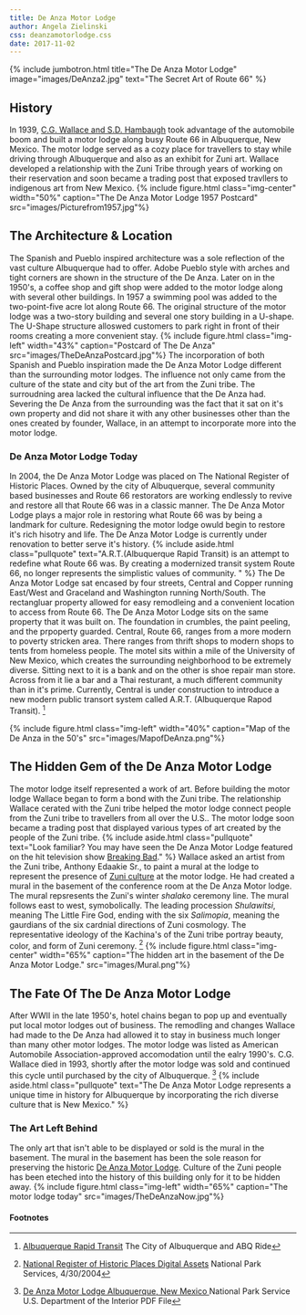 ```yaml
---
title: De Anza Motor Lodge
author: Angela Zielinski
css: deanzamotorlodge.css
date: 2017-11-02
---
```

{% include jumbotron.html
title="The De Anza Motor Lodge"
image="images/DeAnza2.jpg"
text="The Secret Art of Route 66"
%} 
## History 
In 1939, [C.G. Wallace and S.D. Hambaugh](https://www.nps.gov/nr/travel/route66/de_anza_motor_lodge_albuquerque.html) took advantage of the automobile boom and built a motor lodge along busy Route 66 in Albuquerque, New Mexico. The motor lodge served as a cozy place for travellers to stay while driving through Albuquerque and also as an exhibit for Zuni art. Wallace developed a relationship with the Zuni Tribe through years of working on their reservation and soon became a trading post that exposed travllers to indigenous art from New Mexico. 
{% include figure.html
  class="img-center"
  width="50%"
  caption="The De Anza Motor Lodge 1957 Postcard"
  src="images/Picturefrom1957.jpg"%}
## The Architecture & Location
The Spanish and Pueblo inspired architecture was a sole reflection of the vast culture Albuquerque had to offer. Adobe Pueblo style with arches and tight corners are shown in the structure of the De Anza. Later on in the 1950's, a coffee shop and gift shop were added to the motor lodge along with several other buildings. In 1957 a swimming pool was added to the two-point-five acre lot along Route 66. The original structure of the motor lodge was a two-story building and several one story building in a U-shape. The U-Shape structure alloswed customers to park right in front of their rooms creating a more convenient stay.
{% include figure.html
  class="img-left"
  width="43%"
  caption="Postcard of The De Anza"
  src="images/TheDeAnzaPostcard.jpg"%} 
The incorporation of both Spanish and Pueblo inspiration made the De Anza Motor Lodge different than the surrounding motor lodges. The influence not only came from the culture of the state and city but of the art from the Zuni tribe. The surroudning area lacked the cultural influence that the De Anza had. Severing the De Anza from the surrounding was the fact that it sat on it's own property and did not share it with any other businesses other than the ones created by founder, Wallace, in an attempt to incorporate more into the motor lodge.
### De Anza Motor Lodge Today
In 2004, the De Anza Motor Lodge was placed on The National Register of Historic Places. Owned by the city of Albuquerque, several community based businesses and Route 66 restorators are working endlessly to revive and restore all that Route 66 was in a classic manner. The De Anza Motor Lodge plays a major role in restoring what Route 66 was by being a landmark for culture. Redesigning the motor lodge owuld begin to restore it's rich hisotry and life. The De Anza Motor Lodge is currently under renovation to better serve it's history.
{% include aside.html
  class="pullquote"
  text="A.R.T.(Albuquerque Rapid Transit) is an attempt to redefine what Route 66 was. By creating a modernized transit system Route 66, no longer represents the simplistic values of community. "
  %}
The De Anza Motor Lodge sat encased by four streets, Central and Copper running East/West and Graceland and Washington running North/South. The rectangluar property allowed for easy remodleing and a convenient location to access from Route 66.
The De Anza Motor Lodge sits on the same property that it was built on. The foundation in crumbles, the paint peeling, and the prpoperty guarded. Central, Route 66, ranges from a more modern to poverty stricken area. There ranges from thrift shops to modern shops to tents from homeless people. The motel sits within a mile of the University of New Mexico, which creates the surrounding neighborhood to be extremely diverse. Sitting next to it is a bank and on the other is shoe repair man store. Across from it lie a bar and a Thai resturant, a much different community than in it's prime. Currently, Central is under construction to introduce a new modern public transort system called A.R.T. (Albuquerque Rapod Transit). [^source3]

{% include figure.html
  class="img-left"
  width="40%"
  caption="Map of the De Anza in the 50's"
  src="images/MapofDeAnza.png"%}

## The Hidden Gem of the De Anza Motor Lodge
The motor lodge itself represented a work of art. Before building the motor lodge Wallace began to form a bond with the Zuni tribe. The relationship Wallace cerated with the Zuni tribe helped the motor lodge connect people from the Zuni tribe to travellers from all over the U.S.. The motor lodge soon became a trading post that displayed various types of art created by the people of the Zuni tribe.
{% include aside.html
  class="pullquote"
  text="Look familiar? You may have seen the De Anza Motor Lodge featured on the hit television show [Breaking Bad](http://www.route66news.com/2017/05/24/redevelopment-de-anza-motor-lodge/)."
  %}
Wallace asked an artist from the Zuni tribe, Anthony Edaakie Sr., to paint a mural at the lodge to represent the presence of [Zuni culture](https://npgallery.nps.gov/NRHP/AssetDetail?assetID=1652f5f1-4ba9-4355-9a4b-4cecf5f17aa4) at the motor lodge. He had created a mural in the basement of the conference room at the De Anza Motor lodge. The mural repsresents the Zuni's winter *shalako* ceremony line. The mural follows east to west, symobolically. The leading procession *Shulawitsi*, meaning The Little Fire God, ending with the six *Salimopia*, meaning the gaurdians of the six cardnial directions of Zuni cosmology. The representative ideology of the Kachina's of the Zuni tribe portray beauty, color, and form of Zuni ceremony. [^source]
 {% include figure.html
  class="img-center"
  width="65%"
  caption="The hidden art in the basement of the De Anza Motor Lodge."
  src="images/Mural.png"%}
## The Fate Of The De Anza Motor Lodge
After WWII in the late 1950's, hotel chains began to pop up and eventually put local motor lodges out of business. The remodling and changes Wallace had made to the De Anza had allowed it to stay in business much longer than many other motor lodges. The motor lodge was listed as American Automobile Association-approved accomodation until the ealry 1990's. C.G. Wallace died in 1993, shortly after the motor lodge was sold and continued this cycle until purchased by the city of Albuquerque. [^source2]
{% include aside.html
  class="pullquote"
  text="The De Anza Motor Lodge represents a unique time in history for Albuquerque by incorporating the rich diverse culture that is New Mexico."
  %}  
### The Art Left Behind
The only art that isn't able to be displayed or sold is the mural in the basement. The mural in the basement has been the sole reason for preserving the historic [De Anza Motor Lodge](http://www.route66news.com/2017/05/24/redevelopment-de-anza-motor-lodge/). Culture of the Zuni people has been eteched into the history of this building only for it to be hidden away.
{% include figure.html
  class="img-left"
  width="65%"
  caption="The motor lodge today"
  src="images/TheDeAnzaNow.jpg"%}
#### Footnotes
[^source]: [National Register of Historic Places Digital Assets](https://npgallery.nps.gov/NRHP/AssetDetail?assetID=1652f5f1-4ba9-4355-9a4b-4cecf5f17aa4) National Park Services, 4/30/2004
[^source2]: [De Anza Motor Lodge Albuquerque, New Mexico ](https://www.nps.gov/nr/travel/route66/de_anza_motor_lodge_albuquerque.html) National Park Service U.S. Department of the Interior PDF File
[^source3]: [Albuquerque Rapid Transit](http://www.brtabq.com/AboutART) The City of Albuquerque and ABQ Ride 
